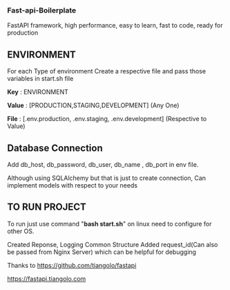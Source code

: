 ### **Fast-api-Boilerplate**

FastAPI framework, high performance, easy to learn, fast to code, ready for production

## ENVIRONMENT
For each Type of environment Create a respective file and pass those variables in start.sh file 

**Key** : ENVIRONMENT

**Value** : [PRODUCTION,STAGING,DEVELOPMENT]  (Any One)

**File** : [.env.production, .env.staging, .env.development] (Respective to Value)



## Database Connection

Add db_host, db_password, db_user, db_name , db_port in env file.

Although using SQLAlchemy but that is just to create connection, Can implement models with respect to your needs


## TO RUN PROJECT

To run just use command "**bash start.sh**"  on linux need to configure for other OS.

Created Reponse, Logging Common Structure
Added request_id(Can also be passed from Nginx Server) which can be helpful for debugging






















Thanks to https://github.com/tiangolo/fastapi

https://fastapi.tiangolo.com
